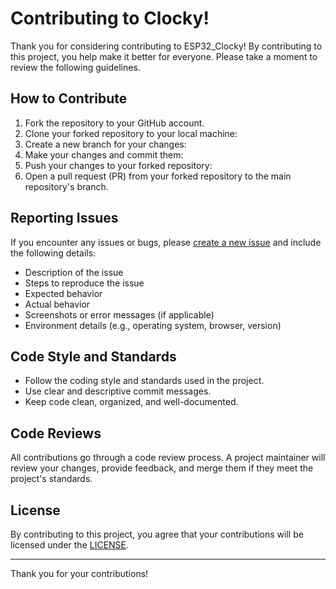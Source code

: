 # Contributing to Clocky!

Thank you for considering contributing to ESP32_Clocky! By contributing to this project, you help make it better for everyone. Please take a moment to review the following guidelines.

## How to Contribute

1. Fork the repository to your GitHub account.
2. Clone your forked repository to your local machine:
3. Create a new branch for your changes:
4. Make your changes and commit them:
5. Push your changes to your forked repository:
6. Open a pull request (PR) from your forked repository to the main repository's branch.

## Reporting Issues

If you encounter any issues or bugs, please [create a new issue](https://github.com/peter-juett/ESP32_Clocky/issues) and include the following details:
- Description of the issue
- Steps to reproduce the issue
- Expected behavior
- Actual behavior
- Screenshots or error messages (if applicable)
- Environment details (e.g., operating system, browser, version)

## Code Style and Standards

- Follow the coding style and standards used in the project.
- Use clear and descriptive commit messages.
- Keep code clean, organized, and well-documented.

## Code Reviews

All contributions go through a code review process. A project maintainer will review your changes, provide feedback, and merge them if they meet the project's standards.

## License

By contributing to this project, you agree that your contributions will be licensed under the [LICENSE](https://github.com/peter-juett/ESP32_Clocky/blob/main/LICENSE).

---

Thank you for your contributions!


